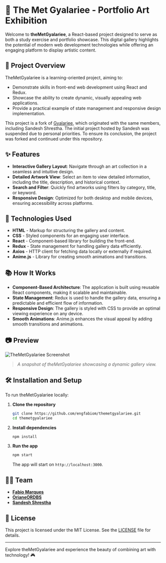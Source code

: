 # 🎨 The Met Gyalariee - Portfolio Art Exhibition

Welcome to **theMetGyalariee**, a React-based project designed to serve as both a study exercise and portfolio showcase. This digital gallery highlights the potential of modern web development technologies while offering an engaging platform to display artistic content.

## 🌟 Project Overview

TheMetGyalariee is a learning-oriented project, aiming to:

- Demonstrate skills in front-end web development using React and Redux.
- Showcase the ability to create dynamic, visually appealing web applications.
- Provide a practical example of state management and responsive design implementation.

This project is a fork of [Gyalariee](https://github.com/sandesnp/gyalariee.git), which originated with the same members, including Sandesh Shrestha. The initial project hosted by Sandesh was suspended due to personal priorities. To ensure its conclusion, the project was forked and continued under this repository.

## ✨ Features

- **Interactive Gallery Layout**: Navigate through an art collection in a seamless and intuitive design.
- **Detailed Artwork View**: Select an item to view detailed information, including the title, description, and historical context.
- **Search and Filter**: Quickly find artworks using filters by category, title, or keyword.
- **Responsive Design**: Optimized for both desktop and mobile devices, ensuring accessibility across platforms.

## 🚀 Technologies Used

- **HTML** - Markup for structuring the gallery and content.
- **CSS** - Styled components for an engaging user interface.
- **React** - Component-based library for building the front-end.
- **Redux** - State management for handling gallery data efficiently.
- **Axios** - HTTP client for fetching data locally or externally if required.
- **Anime.js** - Library for creating smooth animations and transitions.

## 📚 How It Works

- **Component-Based Architecture**: The application is built using reusable React components, making it scalable and maintainable.
- **State Management**: Redux is used to handle the gallery data, ensuring a predictable and efficient flow of information.
- **Responsive Design**: The gallery is styled with CSS to provide an optimal viewing experience on any device.
- **Smooth Animations**: Anime.js enhances the visual appeal by adding smooth transitions and animations.

## 📷 Preview

![TheMetGyalariee Screenshot](path/to/screenshot.png)

> _A snapshot of theMetGyalariee showcasing a dynamic gallery view._

## 🛠️ Installation and Setup

To run theMetGyalariee locally:

1. **Clone the repository**

   ```bash
   git clone https://github.com/engfabiom/themetgyalariee.git
   cd themetgyalariee
   ```

2. **Install dependencies**

   ```bash
   npm install
   ```

3. **Run the app**

   ```bash
   npm start
   ```

   The app will start on `http://localhost:3000`.

## 🧑‍🔧 Team

- [**Fabio Marques**](https://github.com/engfabiom)
- [**OrianeORDBS**](https://github.com/OrianeORDS)
- [**Sandesh Shrestha**](https://github.com/sandesnp)

## 📜 License

This project is licensed under the MIT License. See the [LICENSE](LICENSE) file for details.

---

Explore theMetGyalariee and experience the beauty of combining art with technology! 🎮